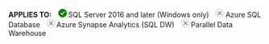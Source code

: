 **APPLIES TO:** ![Yes](media/yes2.png)SQL Server  2016 and later (Windows only) ![No](media/no.png)Azure SQL Database ![No](media/no.png)Azure Synapse Analytics (SQL DW) ![No](media/no.png)Parallel Data Warehouse